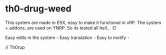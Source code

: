 # th0-drug-weed

This system are made in ESX, easy to make it functional in vRP.
The system + addons, are used on YNRP. So its tested all hell... :D

Easy edits in the system - 
Easy translation - 
Easy to motify  - 

// Th0rup
